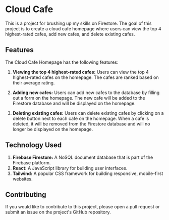 
# Cloud Cafe

This is a project for brushing up my skills on Firestore. The goal of this project is to create a cloud cafe homepage where users can view the top 4 highest-rated cafes, add new cafes, and delete existing cafes.

## Features

The Cloud Cafe Homepage has the following features:

1. **Viewing the top 4 highest-rated cafes:** Users can view the top 4 highest-rated cafes on the homepage. The cafes are ranked based on their average rating.

2. **Adding new cafes:** Users can add new cafes to the database by filling out a form on the homepage. The new cafe will be added to the Firestore database and will be displayed on the homepage.

3. **Deleting existing cafes:** Users can delete existing cafes by clicking on a delete button next to each cafe on the homepage. When a cafe is deleted, it will be removed from the Firestore database and will no longer be displayed on the homepage.
## Technology Used

1. **Firebase Firestore:** A NoSQL document database that is part of the Firebase platform.
2. **React:** A JavaScript library for building user interfaces.
3. **Tailwind:** A popular CSS framework for building responsive, mobile-first websites.

## Contributing

If you would like to contribute to this project, please open a pull request or submit an issue on the project's GitHub repository.
